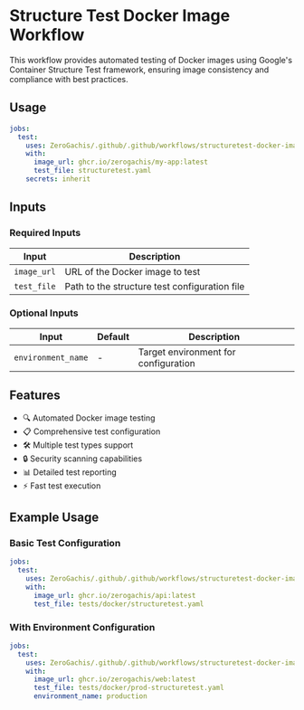# Structure Test Docker Image Workflow

This workflow provides automated testing of Docker images using Google's Container Structure Test framework, ensuring image consistency and compliance with best practices.

## Usage

```yaml
jobs:
  test:
    uses: ZeroGachis/.github/.github/workflows/structuretest-docker-image.yml@v4
    with:
      image_url: ghcr.io/zerogachis/my-app:latest
      test_file: structuretest.yaml
    secrets: inherit
```

## Inputs

### Required Inputs

| Input       | Description                                   |
| ----------- | --------------------------------------------- |
| `image_url` | URL of the Docker image to test               |
| `test_file` | Path to the structure test configuration file |

### Optional Inputs

| Input              | Default | Description                          |
| ------------------ | ------- | ------------------------------------ |
| `environment_name` | -       | Target environment for configuration |

## Features

- 🔍 Automated Docker image testing
- 📋 Comprehensive test configuration
- 🛠️ Multiple test types support
- 🔒 Security scanning capabilities
- 📊 Detailed test reporting
- ⚡ Fast test execution

## Example Usage

### Basic Test Configuration

```yaml
jobs:
  test:
    uses: ZeroGachis/.github/.github/workflows/structuretest-docker-image.yml@v4
    with:
      image_url: ghcr.io/zerogachis/api:latest
      test_file: tests/docker/structuretest.yaml
```

### With Environment Configuration

```yaml
jobs:
  test:
    uses: ZeroGachis/.github/.github/workflows/structuretest-docker-image.yml@v4
    with:
      image_url: ghcr.io/zerogachis/web:latest
      test_file: tests/docker/prod-structuretest.yaml
      environment_name: production
```

